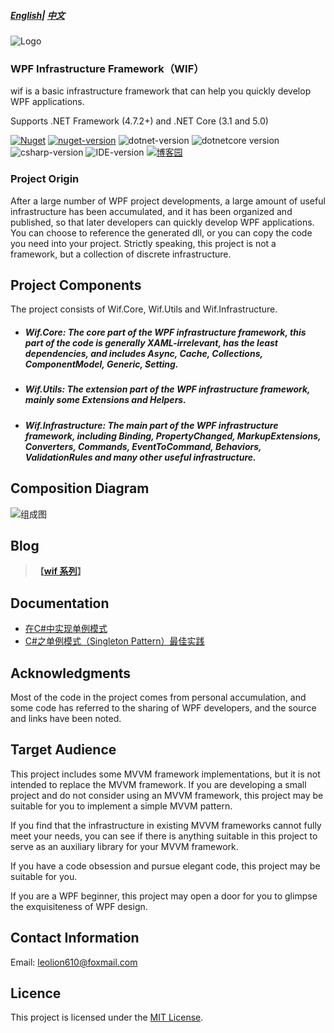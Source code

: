 ##### [English](https://github.com/Leolion610/wif/blob/master/README.md)| [中文](https://github.com/Leolion610/wif/blob/master/README.cn.md)

![Logo](https://github.com/Leolion610/wif/blob/master/Resources/Images/wif_logo.png?raw=true)

### WPF Infrastructure Framework（WIF）    　    　            　 　  

wif is a basic infrastructure framework that can help you quickly develop WPF applications.

Supports .NET Framework (4.7.2+) and .NET Core (3.1 and 5.0)

[![Nuget](https://img.shields.io/nuget/dt/Wif.Utilities.svg)](https://www.nuget.org/packages/Wif.Utilities/) [![nuget-version](https://img.shields.io/nuget/v/Wif.Infrastructure.svg)](https://www.nuget.org/packages/Wif.Infrastructure) ![dotnet-version](https://img.shields.io/badge/.NET%20Framework-%3E%3D4.7.2-blue.svg) ![dotnetcore version](https://img.shields.io/badge/.NET%20Core-%3E%3D3.1-blue.svg) ![csharp-version](https://img.shields.io/badge/C%23-8.0-blue.svg) ![IDE-version](https://img.shields.io/badge/IDE-vs2019-blue.svg) [![博客园](https://img.shields.io/badge/%E5%8D%9A%E5%AE%A2%E5%9B%AD-%E6%A5%9A%E4%BA%BALeo-brightgreen.svg)](https://www.cnblogs.com/leolion/)



### Project Origin

After a large number of WPF project developments, a large amount of useful infrastructure has been accumulated, and it has been organized and published, so that later developers can quickly develop WPF applications. You can choose to reference the generated dll, or you can copy the code you need into your project. Strictly speaking, this project is not a framework, but a collection of discrete infrastructure.

## Project Components

The project consists of Wif.Core, Wif.Utils and Wif.Infrastructure.

- ##### Wif.Core: The core part of the WPF infrastructure framework, this part of the code is generally XAML-irrelevant, has the least dependencies, and includes Async, Cache, Collections, ComponentModel, Generic, Setting.

- ##### Wif.Utils: The extension part of the WPF infrastructure framework, mainly some Extensions and Helpers.

- ##### Wif.Infrastructure: The main part of the WPF infrastructure framework, including Binding, PropertyChanged, MarkupExtensions, Converters, Commands, EventToCommand, Behaviors, ValidationRules and many other useful infrastructure.

## Composition Diagram

![组成图](https://github.com/Leolion610/wif/blob/master/Resources/Images/wif_ConstitutionalDiagram.png?raw=true)

## Blog

> **【[wif 系列](https://www.cnblogs.com/leolion/p/10275027.html)】**



## Documentation

- [在C#中实现单例模式](https://github.com/LeoYang610/wif/blob/master/Docs/%E5%9C%A8C%23%E4%B8%AD%E5%AE%9E%E7%8E%B0%E5%8D%95%E4%BE%8B%E6%A8%A1%E5%BC%8F.md)
- [C#之单例模式（Singleton Pattern）最佳实践](https://github.com/LeoYang610/wif/blob/master/Docs/C%23%E4%B9%8B%E5%8D%95%E4%BE%8B%E6%A8%A1%E5%BC%8F%EF%BC%88Singleton%20Pattern%EF%BC%89%E6%9C%80%E4%BD%B3%E5%AE%9E%E8%B7%B5.md)



## Acknowledgments

Most of the code in the project comes from personal accumulation, and some code has referred to the sharing of WPF developers, and the source and links have been noted.

## Target Audience

This project includes some MVVM framework implementations, but it is not intended to replace the MVVM framework. If you are developing a small project and do not consider using an MVVM framework, this project may be suitable for you to implement a simple MVVM pattern.

If you find that the infrastructure in existing MVVM frameworks cannot fully meet your needs, you can see if there is anything suitable in this project to serve as an auxiliary library for your MVVM framework.

If you have a code obsession and pursue elegant code, this project may be suitable for you.

If you are a WPF beginner, this project may open a door for you to glimpse the exquisiteness of WPF design.

## Contact Information

Email: [leolion610@foxmail.com](mailto:leolion610@foxmail.com)

## Licence

This project is licensed under the [MIT License](https://github.com/LeoYang-Chuese/wif/blob/master/LICENSE).
